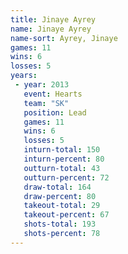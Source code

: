 ```yaml
---
title: Jinaye Ayrey
name: Jinaye Ayrey
name-sort: Ayrey, Jinaye
games: 11
wins: 6
losses: 5
years:
 - year: 2013
   event: Hearts
   team: "SK"
   position: Lead
   games: 11
   wins: 6
   losses: 5
   inturn-total: 150
   inturn-percent: 80
   outturn-total: 43
   outturn-percent: 72
   draw-total: 164
   draw-percent: 80
   takeout-total: 29
   takeout-percent: 67
   shots-total: 193
   shots-percent: 78
---
```

